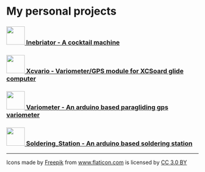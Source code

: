 # My personal projects
 

### [ <img src="https://image.flaticon.com/icons/svg/1553/1553738.svg" width="48"> Inebriator - A cocktail machine](http://tilaktilak.github.io/Inebriator/)

### [ <img src="https://image.flaticon.com/icons/svg/283/283098.svg" width="48"> Xcvario - Variometer/GPS module for XCSoard glide computer](https://tilaktilak.github.io/xcvario/)
### [ <img src="https://image.flaticon.com/icons/svg/805/805538.svg" width="48"> Variometer - An arduino based paragliding gps variometer](http://tilaktilak.github.io/Variometre/)
### [ <img src="https://image.flaticon.com/icons/svg/817/817053.svg" width="48"> Soldering_Station - An arduino based soldering station](http://tilaktilak.github.io/Soldering_Station/)

------



<div>Icons made by <a href="https://www.freepik.com/" title="Freepik">Freepik</a> from <a href="https://www.flaticon.com/" 			    title="Flaticon">www.flaticon.com</a> is licensed by <a href="http://creativecommons.org/licenses/by/3.0/" 			    title="Creative Commons BY 3.0" target="_blank">CC 3.0 BY</a></div>
